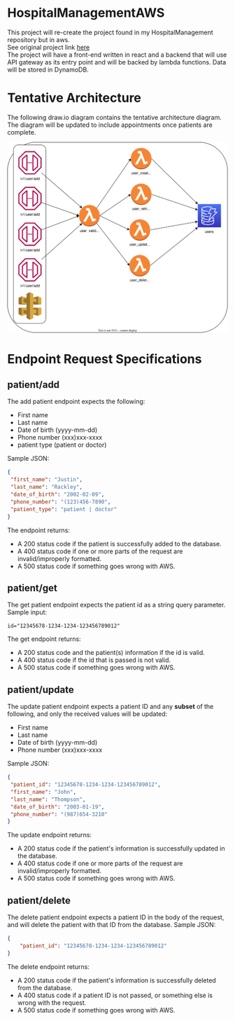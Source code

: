 # HospitalManagementAWS

This project will re-create the project found in my HospitalManagement repository but in aws.<br>
See original project link <a href="https://github.com/justirack/HospitalManagement">here</a> <br>
The project will have a front-end written in react and a backend that will use API gateway as its entry point and will be backed by lambda functions. Data will be stored in DynamoDB. 

# Tentative Architecture
The following draw.io diagram contains the tentative architecture diagram. The diagram will be updated to include appointments once patients are complete.

![Alt](images/hospital_manager_diagram.svg)


# Endpoint Request Specifications
## patient/add
The add patient endpoint expects the following:
- First name
- Last name
- Date of birth (yyyy-mm-dd)
- Phone number (xxx)xxx-xxxx
- patient type (patient or doctor)

Sample JSON:
```json
{
 "first_name": "Justin",
 "last_name": "Rackley",
 "date_of_birth": "2002-02-09",
 "phone_number": "(123)456-7890",
 "patient_type": "patient | doctor"
}
```
The endpoint returns:
- A 200 status code if the patient is successfully added to the database.
- A 400 status code if one or more parts of the request are invalid/improperly formatted.
- A 500 status code if something goes wrong with AWS.

## patient/get
The get patient endpoint expects the patient id as a string query parameter. <br>
Sample input:
```text
id="12345678-1234-1234-123456789012"
```
The get endpoint returns:
- A 200 status code and the patient(s) information if the id is valid.
- A 400 status code if the id that is passed is not valid.
- A 500 status code if something goes wrong with AWS.

## patient/update
The update patient endpoint expects a patient ID and any **subset** of the following, and only the received values will be updated:
- First name
- Last name
- Date of birth (yyyy-mm-dd)
- Phone number (xxx)xxx-xxxx

Sample JSON:
```json
{
 "patient_id": "12345678-1234-1234-123456789012",
 "first_name": "John",
 "last_name": "Thompson",
 "date_of_birth": "2003-01-19",
 "phone_number": "(987)654-3210"
}

```
The update endpoint returns:
- A 200 status code if the patient's information is successfully updated in the database.
- A 400 status code if one or more parts of the request are invalid/improperly formatted.
- A 500 status code if something goes wrong with AWS.

## patient/delete
The delete patient endpoint expects a patient ID in the body of the request, and will delete the patient with that ID from the database.<be>
Sample JSON:
```json
{
    "patient_id": "12345678-1234-1234-123456789012"
}
```
The delete endpoint returns:
- A 200 status code if the patient's information is successfully deleted from the database.
- A 400 status code if a patient ID is not passed, or something else is wrong with the request.
- A 500 status code if something goes wrong with AWS.




